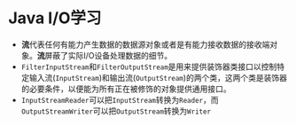 # Java I/O学习
+ **流**代表任何有能力产生数据的数据源对象或者是有能力接收数据的接收端对象。**流**屏蔽了实际I/O设备处理数据的细节。
+ `FilterInputStream`和`FilterOutputStream`是用来提供装饰器类接口以控制特定输入流(`InputStream`)和输出流(`OutputStream`)的两个类，这两个类是装饰器的必要条件，以便能为所有正在被修饰的对象提供通用接口。
+ `InputStreamReader`可以把`InputStream`转换为`Reader`，而`OutputStreamWriter`可以把`OutputStream`转换为`Writer`
